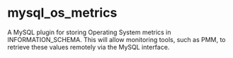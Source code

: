 # mysql_os_metrics
A MySQL plugin for storing Operating System metrics in INFORMATION_SCHEMA.  This will allow monitoring tools, such as PMM, to retrieve these values remotely via the MySQL interface.
